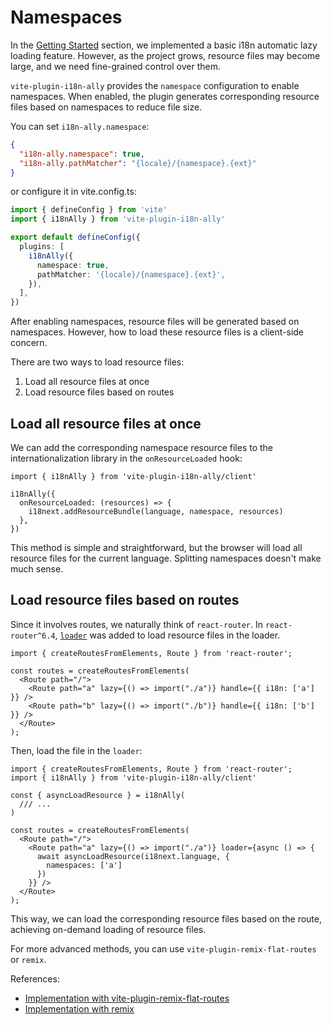 # Namespaces

In the [Getting Started](./getting-started) section, we implemented a basic i18n automatic lazy loading feature. However, as the project grows, resource files may become large, and we need fine-grained control over them.

`vite-plugin-i18n-ally` provides the `namespace` configuration to enable namespaces. When enabled, the plugin generates corresponding resource files based on namespaces to reduce file size.

You can set `i18n-ally.namespace`:
```json
{
  "i18n-ally.namespace": true,
  "i18n-ally.pathMatcher": "{locale}/{namespace}.{ext}"
}
```

or configure it in vite.config.ts:

```ts
import { defineConfig } from 'vite'
import { i18nAlly } from 'vite-plugin-i18n-ally'

export default defineConfig({
  plugins: [
    i18nAlly({
      namespace: true,
      pathMatcher: '{locale}/{namespace}.{ext}',
    }),
  ],
})
```

After enabling namespaces, resource files will be generated based on namespaces. However, how to load these resource files is a client-side concern.

There are two ways to load resource files:

1. Load all resource files at once
2. Load resource files based on routes

## Load all resource files at once

We can add the corresponding namespace resource files to the internationalization library in the `onResourceLoaded` hook:

```tsx
import { i18nAlly } from 'vite-plugin-i18n-ally/client'

i18nAlly({
  onResourceLoaded: (resources) => {
    i18next.addResourceBundle(language, namespace, resources)
  },
})
```

This method is simple and straightforward, but the browser will load all resource files for the current language. Splitting namespaces doesn't make much sense.

## Load resource files based on routes

Since it involves routes, we naturally think of `react-router`. In `react-router^6.4`, [`loader`](https://reactrouter.com/en/main/route/loader) was added to load resource files in the loader.

```tsx
import { createRoutesFromElements, Route } from 'react-router';

const routes = createRoutesFromElements(
  <Route path="/">
    <Route path="a" lazy={() => import("./a")} handle={{ i18n: ['a'] }} />
    <Route path="b" lazy={() => import("./b")} handle={{ i18n: ['b'] }} />
  </Route>
);
```

Then, load the file in the `loader`:

```tsx
import { createRoutesFromElements, Route } from 'react-router';
import { i18nAlly } from 'vite-plugin-i18n-ally/client'

const { asyncLoadResource } = i18nAlly(
  /// ...
)

const routes = createRoutesFromElements(
  <Route path="/">
    <Route path="a" lazy={() => import("./a")} loader={async () => {
      await asyncLoadResource(i18next.language, {
        namespaces: ['a']
      })
    }} />
  </Route>
);

```

This way, we can load the corresponding resource files based on the route, achieving on-demand loading of resource files.

For more advanced methods, you can use `vite-plugin-remix-flat-routes` or `remix`.

References:

- [Implementation with vite-plugin-remix-flat-routes](https://github.com/hemengke1997/vite-plugin-i18n-ally/tree/master/playground/remix-flat-routes) 
- [Implementation with remix](https://github.com/hemengke1997/vite-plugin-i18n-ally/tree/master/playground/remix-ssr)
